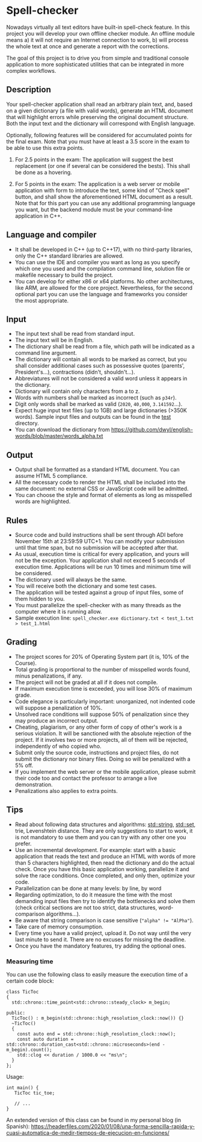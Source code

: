 # Spell-checker

Nowadays virtually all text editors have built-in spell-check feature. In this project you will develop your own offline checker module. An offline module means a) it will not require an Internet connection to work, b) will process the whole text at once and generate a report with the corrections.

The goal of this project is to drive you from simple and traditional console application to more sophisticated utilities that can be integrated in more complex workflows.

## Description
Your spell-checker application shall read an arbitrary plain text, and, based on a given dictionary (a file with valid words), generate an HTML document that will highlight errors while preserving the original document structure. Both the input text and the dictionary will correspond with English language.
 
Optionally, following features will be considered for accumulated points for the final exam. Note that you must have at least a 3.5 score in the exam to be able to use this extra points.
1.  For 2.5 points in the exam: The application will suggest the best replacement (or one if several can be considered the bests). This shall be done as a hovering.
 
2.  For 5 points in the exam: The application is a web server or mobile application with form to introduce the text, some kind of "Check spell" button, and shall show the aforementioned HTML document as a result. Note that for this part you can use any additional programming language you want, but the backend module must be your command-line application in C++.

## Language and compiler
-   It shall be developed in C++ (up to C++17), with no third-party libraries, only the C++ standard libraries are allowed.
-   You can use the IDE and compiler you want as long as you specify which one you used and the compilation command line, solution file or makefile necessary to build the project.
-   You can develop for either x86 or x64 platforms. No other architectures, like ARM, are allowed for the core project. Nevertheless, for the second optional part you can use the language and frameworks you consider the most appropriate.

## Input
-   The input text shall be read from standard input.
-   The input text will be in English.
-   The dictionary shall be read from a file, which path will be indicated as a command line argument.
-   The dictionary will contain all words to be marked as correct, but you shall consider additional cases such as possessive quotes (parents', President's...), contractions (didn't, shouldn't...).
-   Abbreviatures will not be considered a valid word unless it appears in the dictionary.
-   Dictionary will contain only characters from a to z.
-   Words with numbers shall be marked as incorrect (such as `p34r`).
-   Digit only words shall be marked as valid (`2020`, `40,000`, `3.141592`...).
-   Expect huge input text files (up to 1GB) and large dictionaries (>350K words). Sample input files and outputs can be found in the [test](test) directory.
-   You can download the dictionary from https://github.com/dwyl/english-words/blob/master/words_alpha.txt

## Output
-   Output shall be formatted as a standard HTML document. You can assume HTML 5 compliance.
-   All the necessary code to render the HTML shall be included into the same document: no external CSS or JavaScript code will be admitted.
-   You can choose the style and format of elements as long as misspelled words are highlighted.

## Rules
-   Source code and build instructions shall be sent through ADI before November 15th at 23:59:59 UTC+1. You can modify your submission until that time span, but no submission will be accepted after that.
-   As usual, execution time is critical for every application, and yours will not be the exception. Your application shall not exceed 5 seconds of execution time. Applications will be run 10 times and minimum time will be considered.
-   The dictionary used will always be the same.
-   You will receive both the dictionary and some test cases.
-   The application will be tested against a group of input files, some of them hidden to you.
-   You must parallelize the spell-checker with as many threads as the computer where it is running allow.
-   Sample execution line: `spell_checker.exe dictionary.txt < test_1.txt > test_1.html`

## Grading
-   The project scores for 20% of Operating System part (it is, 10% of the Course).
-   Total grading is proportional to the number of misspelled words found, minus penalizations, if any.
-   The project will not be graded at all if it does not compile.
-   If maximum execution time is exceeded, you will lose 30% of maximum grade.
-   Code elegance is particularly important: unorganized, not indented code will suppose a penalization of 10%.
-   Unsolved race conditions will suppose 50% of penalization since they may produce an incorrect output.
-   Cheating, plagiarism, or any other form of copy of other's work is a serious violation. It will be sanctioned with the absolute rejection of the project. If it involves two or more projects, all of them will be rejected, independently of who copied who.
-   Submit only the source code, instructions and project files, do not submit the dictionary nor binary files. Doing so will be penalized with a 5% off.
-   If you implement the web server or the mobile application, please submit their code too and contact the professor to arrange a live demonstration.
-   Penalizations also applies to extra points.

## Tips
-   Read about following data structures and algorithms: [std::string](https://en.cppreference.com/w/cpp/string/basic_string), [std::set](https://en.cppreference.com/w/cpp/container/set), trie, Levenshtein distance. They are only suggestions to start to work, it is not mandatory to use them and you can try with any other one you prefer.
-   Use an incremental development. For example: start with a basic application that reads the text and produce an HTML with words of more than 5 characters highlighted, then read the dictionary and do the actual check. Once you have this basic application working, parallelize it and solve the race conditions. Once completed, and only then, optimize your code.
-   Parallelization can be done at many levels: by line, by word
-   Regarding optimization, to do it measure the time with the most demanding input files then try to identify the bottlenecks and solve them (check critical sections are not too strict, data structures, word-comparison algorithms...).
-   Be aware that string comparison is case sensitive (`"alpha" != "AlPha"`).
-   Take care of memory consumption.
-   Every time you have a valid project, upload it. Do not way until the very last minute to send it. There are no excuses for missing the deadline.
-   Once you have the mandatory features, try adding the optional ones.

### Measuring time

You can use the following class to easily measure the execution time of a certain code block:

```
class TicToc
{
  std::chrono::time_point<std::chrono::steady_clock> m_begin;

public:
  TicToc() : m_begin(std::chrono::high_resolution_clock::now()) {}
  ~TicToc()
  {
    const auto end = std::chrono::high_resolution_clock::now();
    const auto duration = std::chrono::duration_cast<std::chrono::microseconds>(end - m_begin).count();
    std::clog << duration / 1000.0 << "ms\n";
  }
};
```

Usage:

```
int main() {
   TicToc tic_toe;
   
   // ...
}
```

An extended version of this class can be found in my personal blog (in Spanish): https://headerfiles.com/2020/01/08/una-forma-sencilla-rapida-y-cuasi-automatica-de-medir-tiempos-de-ejecucion-en-funciones/
